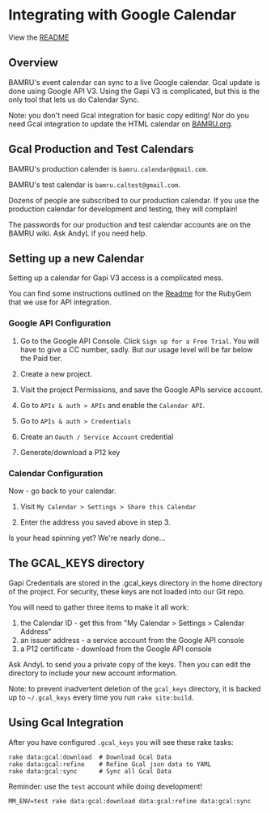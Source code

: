 # Integrating with Google Calendar

View the [README](../README.md)

## Overview

BAMRU's event calendar can sync to a live Google calendar.  Gcal update is done
using Google API V3.  Using the Gapi V3 is complicated, but this is the only
tool that lets us do Calendar Sync.

Note: you don't need Gcal integration for basic copy editing!  Nor do you need
Gcal integration to update the HTML calendar on
[BAMRU.org](http://bamru.org/calendar).

## Gcal Production and Test Calendars

BAMRU's production calender is `bamru.calendar@gmail.com`.

BAMRU's test calendar is `bamru.caltest@gmail.com`.

Dozens of people are subscribed to our production calendar.  If you use the
production calendar for development and testing, they will complain!

The passwords for our production and test calendar accounts are on the BAMRU
wiki.  Ask AndyL if you need help.

## Setting up a new Calendar

Setting up a calendar for Gapi V3 access is a complicated mess.

You can find some instructions outlined on the
[Readme](https://github.com/google/google-api-ruby-client) for the RubyGem
that we use for API integration.

### Google API Configuration

1) Go to the Google API Console.  Click `Sign up for a Free Trial`.
You will have to give a CC number, sadly.  But our usage level will be far
below the Paid tier.

2) Create a new project.

3) Visit the project Permissions, and save the Google APIs service account.

4) Go to `APIs & auth > APIs` and enable the `Calendar API`.

5) Go to `APIs & auth > Credentials`

6) Create an `Oauth / Service Account` credential

7) Generate/download a P12 key

### Calendar Configuration

Now - go back to your calendar.

1) Visit `My Calendar > Settings > Share this Calendar`

2) Enter the address you saved above in step 3.

Is your head spinning yet?  We're nearly done...

## The GCAL_KEYS directory

Gapi Credentials are stored in the .gcal_keys directory in the home directory
of the project.  For security, these keys are not loaded into our Git repo.

You will need to gather three items to make it all work:
1. the Calendar ID - get this from "My Calendar > Settings > Calendar Address"
2. an issuer address - a service account from the Google API console
3. a P12 certificate - download from the Google API console

Ask AndyL to send you a private copy of the keys.  Then you can edit the
directory to include your new account information.

Note: to prevent inadvertent deletion of the `gcal_keys` directory, it is backed
up to `~/.gcal_keys` every time you run `rake site:build`.

## Using Gcal Integration

After you have configured `.gcal_keys` you will see these rake tasks:

    rake data:gcal:download  # Download Gcal Data
    rake data:gcal:refine    # Refine Gcal json data to YAML
    rake data:gcal:sync      # Sync all Gcal Data

Reminder: use the `test` account while doing development!

    MM_ENV=test rake data:gcal:download data:gcal:refine data:gcal:sync
